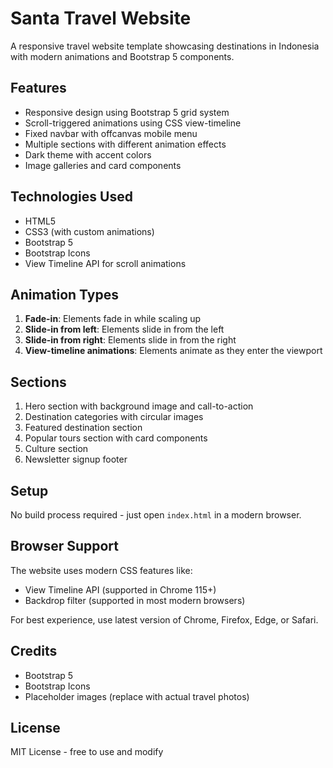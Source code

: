 # Santa Travel Website

A responsive travel website template showcasing destinations in Indonesia with modern animations and Bootstrap 5 components.

## Features

- Responsive design using Bootstrap 5 grid system
- Scroll-triggered animations using CSS view-timeline
- Fixed navbar with offcanvas mobile menu
- Multiple sections with different animation effects
- Dark theme with accent colors
- Image galleries and card components

## Technologies Used

- HTML5
- CSS3 (with custom animations)
- Bootstrap 5
- Bootstrap Icons
- View Timeline API for scroll animations

## Animation Types

1. **Fade-in**: Elements fade in while scaling up
2. **Slide-in from left**: Elements slide in from the left
3. **Slide-in from right**: Elements slide in from the right
4. **View-timeline animations**: Elements animate as they enter the viewport

## Sections

1. Hero section with background image and call-to-action
2. Destination categories with circular images
3. Featured destination section
4. Popular tours section with card components
5. Culture section
6. Newsletter signup footer

## Setup

No build process required - just open `index.html` in a modern browser.

## Browser Support

The website uses modern CSS features like:
- View Timeline API (supported in Chrome 115+)
- Backdrop filter (supported in most modern browsers)

For best experience, use latest version of Chrome, Firefox, Edge, or Safari.

## Credits

- Bootstrap 5
- Bootstrap Icons
- Placeholder images (replace with actual travel photos)

## License

MIT License - free to use and modify